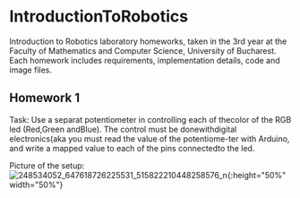 # IntroductionToRobotics
Introduction to Robotics laboratory homeworks, taken in the 3rd year at the Faculty of Mathematics and Computer Science, University of Bucharest. Each homework includes requirements, implementation details, code and image files.


## Homework 1
Task: Use a separat potentiometer in controlling each of thecolor of the RGB led (Red,Green andBlue).  The control must be donewithdigital electronics(aka you must read the value of the potentiome-ter with Arduino, and write a mapped value to each of the pins connectedto the led.

Picture of the setup:
![248534052_647618726225531_515822210448258576_n](https://user-images.githubusercontent.com/62445195/138742688-6c619952-2033-44c3-af80-6b2398ac4163.jpg){:height="50%" width="50%"}
